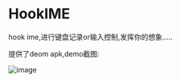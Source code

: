 # HookIME
hook ime,进行键盘记录or输入控制,发挥你的想象.....

提供了deom apk,demo截图:

![image](https://github.com/xxxyanchenxxx/HookIME/blob/master/demo.png)
